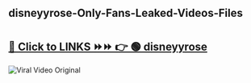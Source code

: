 
 ## disneyyrose-Only-Fans-Leaked-Videos-Files

# <h2><a href="https://mediaupload.pro?disneyyrose">🔗 Click to LINKS ⏩⏩ 👉 🟢 disneyyrose </a></h2>

<a href="https://mediaupload.pro?disneyyrose" rel="nofollow" data-target="animated-image.originalLink"><img src="https://i.ibb.co.com/xMMVF88/686577567.gif" alt="Viral Video Original" style="max-width: 100%; display: inline-block;" data-target="animated-image.originalImage"></a>